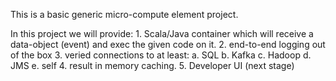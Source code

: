 This is a basic generic micro-compute element project.

In this project we will provide:
	1. Scala/Java container which will receive a data-object (event) and exec the given code on it.
	2. end-to-end logging out of the box
	3. veried connections to at least:
		a.	SQL
		b.	Kafka
		c.	Hadoop
		d.	JMS
		e.	self
	4. result in memory caching.
	5. Developer UI (next stage)